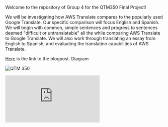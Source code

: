 Welcome to the repository of Group 4 for the QTM350 Final Project! 

We will be investigating how AWS Translate compares to the popularly used Google Translate. Our specific comparison will focus English and Spanish.
We will begin with common, simple sentences and progress to sentences deemed "difficult or untranslatable" all the while comparing AWS Translate to Google Translate.
We will also work through translating an essay from English to Spanish, and evaluating the translatino capabilities of AWS Translate. 

[Here](https://group4final.s3.amazonaws.com/Final_Group_4.html) is the link to the blogpost.
  Diagram
  
  
 ![QTM 350](https://ryankim.s3.amazonaws.com/QTM+350.png)
    
 ![350.Final.Diagram.pdf](https://github.com/jtaylor515/QTM350finalprojectgroup4/files/10063047/350.Final.Diagram.pdf)


